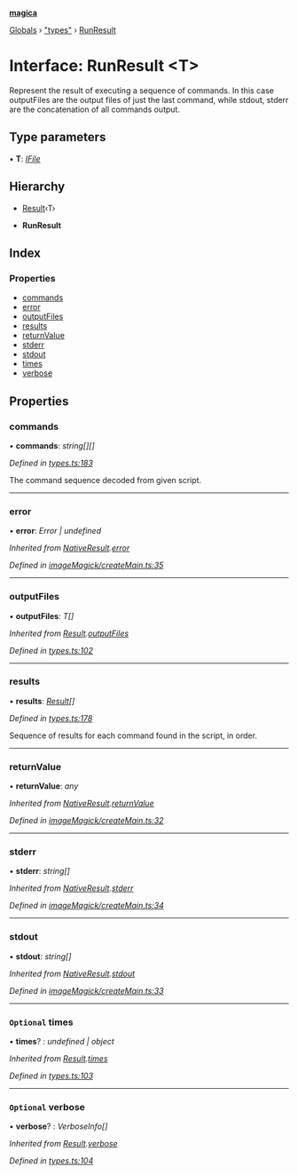 **[magica](../README.md)**

[Globals](../README.md) › ["types"](../modules/_types_.md) › [RunResult](_types_.runresult.md)

# Interface: RunResult <**T**>

Represent the result of executing a sequence of commands. In this case outputFiles are the output files of
just the last command, while stdout, stderr are the concatenation of all commands output.

## Type parameters

▪ **T**: *[IFile](_types_.ifile.md)*

## Hierarchy

  * [Result](_types_.result.md)‹T›

  * **RunResult**

## Index

### Properties

* [commands](_types_.runresult.md#commands)
* [error](_types_.runresult.md#error)
* [outputFiles](_types_.runresult.md#outputfiles)
* [results](_types_.runresult.md#results)
* [returnValue](_types_.runresult.md#returnvalue)
* [stderr](_types_.runresult.md#stderr)
* [stdout](_types_.runresult.md#stdout)
* [times](_types_.runresult.md#optional-times)
* [verbose](_types_.runresult.md#optional-verbose)

## Properties

###  commands

• **commands**: *string[][]*

*Defined in [types.ts:183](https://github.com/cancerberoSgx/magica/blob/c127d55/src/types.ts#L183)*

The command sequence decoded from given script.

___

###  error

• **error**: *Error | undefined*

*Inherited from [NativeResult](_imagemagick_createmain_.nativeresult.md).[error](_imagemagick_createmain_.nativeresult.md#error)*

*Defined in [imageMagick/createMain.ts:35](https://github.com/cancerberoSgx/magica/blob/c127d55/src/imageMagick/createMain.ts#L35)*

___

###  outputFiles

• **outputFiles**: *T[]*

*Inherited from [Result](_types_.result.md).[outputFiles](_types_.result.md#outputfiles)*

*Defined in [types.ts:102](https://github.com/cancerberoSgx/magica/blob/c127d55/src/types.ts#L102)*

___

###  results

• **results**: *[Result](_types_.result.md)[]*

*Defined in [types.ts:178](https://github.com/cancerberoSgx/magica/blob/c127d55/src/types.ts#L178)*

Sequence of results for each command found in the script, in order.

___

###  returnValue

• **returnValue**: *any*

*Inherited from [NativeResult](_imagemagick_createmain_.nativeresult.md).[returnValue](_imagemagick_createmain_.nativeresult.md#returnvalue)*

*Defined in [imageMagick/createMain.ts:32](https://github.com/cancerberoSgx/magica/blob/c127d55/src/imageMagick/createMain.ts#L32)*

___

###  stderr

• **stderr**: *string[]*

*Inherited from [NativeResult](_imagemagick_createmain_.nativeresult.md).[stderr](_imagemagick_createmain_.nativeresult.md#stderr)*

*Defined in [imageMagick/createMain.ts:34](https://github.com/cancerberoSgx/magica/blob/c127d55/src/imageMagick/createMain.ts#L34)*

___

###  stdout

• **stdout**: *string[]*

*Inherited from [NativeResult](_imagemagick_createmain_.nativeresult.md).[stdout](_imagemagick_createmain_.nativeresult.md#stdout)*

*Defined in [imageMagick/createMain.ts:33](https://github.com/cancerberoSgx/magica/blob/c127d55/src/imageMagick/createMain.ts#L33)*

___

### `Optional` times

• **times**? : *undefined | object*

*Inherited from [Result](_types_.result.md).[times](_types_.result.md#optional-times)*

*Defined in [types.ts:103](https://github.com/cancerberoSgx/magica/blob/c127d55/src/types.ts#L103)*

___

### `Optional` verbose

• **verbose**? : *VerboseInfo[]*

*Inherited from [Result](_types_.result.md).[verbose](_types_.result.md#optional-verbose)*

*Defined in [types.ts:104](https://github.com/cancerberoSgx/magica/blob/c127d55/src/types.ts#L104)*